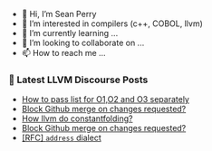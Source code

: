 - 👋 Hi, I’m Sean Perry
- 👀 I’m interested in compilers (c++, COBOL, llvm)
- 🌱 I’m currently learning ...
- 💞️ I’m looking to collaborate on ...
- 📫 How to reach me ...

<!---
s66perry/s66perry is a ✨ special ✨ repository because its `README.md` (this file) appears on your GitHub profile.
You can click the Preview link to take a look at your changes.
--->
### 📕 Latest LLVM Discourse Posts

<!-- DISCOURSE-LLVM:START -->
- [How to pass list for O1,O2 and O3 separately](https://discourse.llvm.org/t/how-to-pass-list-for-o1-o2-and-o3-separately/74925#post_5)
- [Block Github merge on changes requested?](https://discourse.llvm.org/t/block-github-merge-on-changes-requested/74994#post_7)
- [How llvm do constantfolding?](https://discourse.llvm.org/t/how-llvm-do-constantfolding/74980#post_3)
- [Block Github merge on changes requested?](https://discourse.llvm.org/t/block-github-merge-on-changes-requested/74994#post_6)
- [[RFC] `address` dialect](https://discourse.llvm.org/t/rfc-address-dialect/74937?page=2#post_23)
<!-- DISCOURSE-LLVM:END -->

